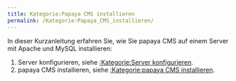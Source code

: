 ```yaml
---
title: Kategorie:Papaya CMS installieren
permalink: /Kategorie:Papaya_CMS_installieren/
---
```


In dieser Kurzanleitung erfahren Sie, wie Sie papaya CMS auf einem Server mit Apache und MySQL installieren:

1.  Server konfigurieren, siehe [:Kategorie:Server konfigurieren](/:Kategorie:Server_konfigurieren ).
2.  papaya CMS installieren, siehe [:Kategorie:papaya CMS installieren](/:Kategorie:papaya_CMS_installieren ).
